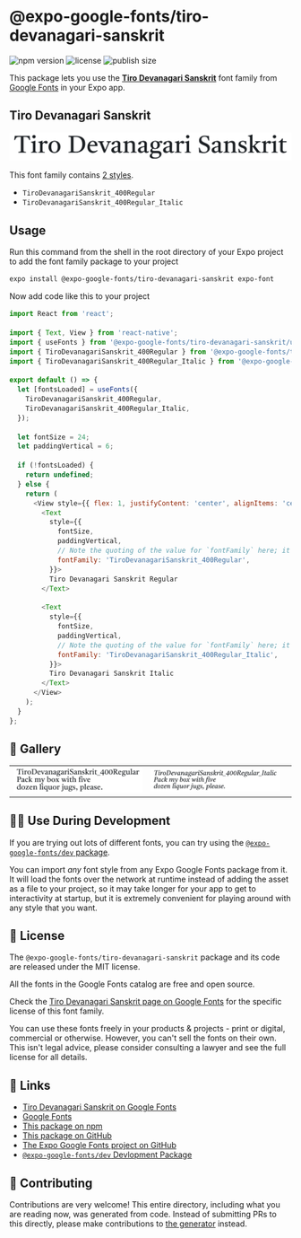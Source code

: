# @expo-google-fonts/tiro-devanagari-sanskrit

![npm version](https://flat.badgen.net/npm/v/@expo-google-fonts/tiro-devanagari-sanskrit)
![license](https://flat.badgen.net/github/license/expo/google-fonts)
![publish size](https://flat.badgen.net/packagephobia/install/@expo-google-fonts/tiro-devanagari-sanskrit)

This package lets you use the [**Tiro Devanagari Sanskrit**](https://fonts.google.com/specimen/Tiro+Devanagari+Sanskrit) font family from [Google Fonts](https://fonts.google.com/) in your Expo app.

## Tiro Devanagari Sanskrit

![Tiro Devanagari Sanskrit](./font-family.png)

This font family contains [2 styles](#-gallery).

- `TiroDevanagariSanskrit_400Regular`
- `TiroDevanagariSanskrit_400Regular_Italic`

## Usage

Run this command from the shell in the root directory of your Expo project to add the font family package to your project
```sh
expo install @expo-google-fonts/tiro-devanagari-sanskrit expo-font
```

Now add code like this to your project
```js
import React from 'react';

import { Text, View } from 'react-native';
import { useFonts } from '@expo-google-fonts/tiro-devanagari-sanskrit/useFonts';
import { TiroDevanagariSanskrit_400Regular } from '@expo-google-fonts/tiro-devanagari-sanskrit/400Regular';
import { TiroDevanagariSanskrit_400Regular_Italic } from '@expo-google-fonts/tiro-devanagari-sanskrit/400Regular_Italic';

export default () => {
  let [fontsLoaded] = useFonts({
    TiroDevanagariSanskrit_400Regular,
    TiroDevanagariSanskrit_400Regular_Italic,
  });

  let fontSize = 24;
  let paddingVertical = 6;

  if (!fontsLoaded) {
    return undefined;
  } else {
    return (
      <View style={{ flex: 1, justifyContent: 'center', alignItems: 'center' }}>
        <Text
          style={{
            fontSize,
            paddingVertical,
            // Note the quoting of the value for `fontFamily` here; it expects a string!
            fontFamily: 'TiroDevanagariSanskrit_400Regular',
          }}>
          Tiro Devanagari Sanskrit Regular
        </Text>

        <Text
          style={{
            fontSize,
            paddingVertical,
            // Note the quoting of the value for `fontFamily` here; it expects a string!
            fontFamily: 'TiroDevanagariSanskrit_400Regular_Italic',
          }}>
          Tiro Devanagari Sanskrit Italic
        </Text>
      </View>
    );
  }
};

```

## 🔡 Gallery


||||
|-|-|-|
|![TiroDevanagariSanskrit_400Regular](.//400Regular/TiroDevanagariSanskrit_400Regular.ttf.png)|![TiroDevanagariSanskrit_400Regular_Italic](.//400Regular_Italic/TiroDevanagariSanskrit_400Regular_Italic.ttf.png)|||


## 👩‍💻 Use During Development

If you are trying out lots of different fonts, you can try using the [`@expo-google-fonts/dev` package](https://github.com/freeboub/google-fonts/tree/master/font-packages/dev#readme).

You can import *any* font style from any Expo Google Fonts package from it. It will load the fonts
over the network at runtime instead of adding the asset as a file to your project, so it may take longer
for your app to get to interactivity at startup, but it is extremely convenient
for playing around with any style that you want.

## 📖 License

The `@expo-google-fonts/tiro-devanagari-sanskrit` package and its code are released under the MIT license.

All the fonts in the Google Fonts catalog are free and open source.

Check the [Tiro Devanagari Sanskrit page on Google Fonts](https://fonts.google.com/specimen/Tiro+Devanagari+Sanskrit) for the specific license of this font family.

You can use these fonts freely in your products & projects - print or digital, commercial or otherwise. However, you can't sell the fonts on their own. This isn't legal advice, please consider consulting a lawyer and see the full license for all details.

## 🔗 Links

- [Tiro Devanagari Sanskrit on Google Fonts](https://fonts.google.com/specimen/Tiro+Devanagari+Sanskrit)
- [Google Fonts](https://fonts.google.com/)
- [This package on npm](https://www.npmjs.com/package/@expo-google-fonts/tiro-devanagari-sanskrit)
- [This package on GitHub](https://github.com/freeboub/google-fonts/tree/master/font-packages/tiro-devanagari-sanskrit)
- [The Expo Google Fonts project on GitHub](https://github.com/freeboub/google-fonts)
- [`@expo-google-fonts/dev` Devlopment Package](https://github.com/freeboub/google-fonts/tree/master/font-packages/dev)

## 🤝 Contributing

Contributions are very welcome! This entire directory, including what you are reading now, was generated from code. Instead of submitting PRs to this directly, please make contributions to [the generator](https://github.com/freeboub/google-fonts/tree/master/packages/generator) instead.
